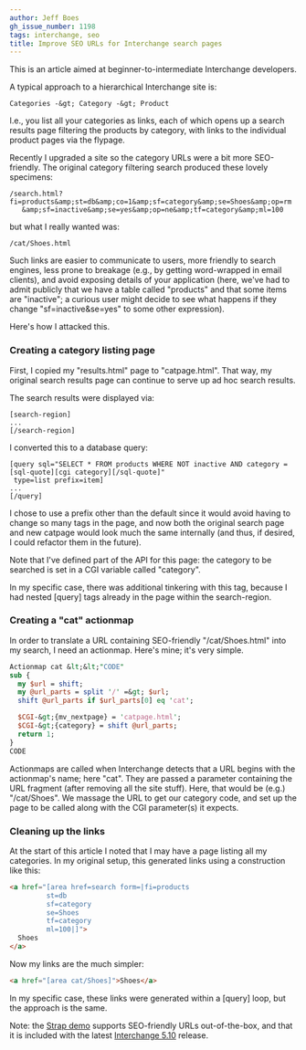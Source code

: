 ```yaml
---
author: Jeff Boes
gh_issue_number: 1198
tags: interchange, seo
title: Improve SEO URLs for Interchange search pages
---
```




This is an article aimed at beginner-to-intermediate Interchange developers.

A typical approach to a hierarchical Interchange site is:

```nohighlight
Categories -&gt; Category -&gt; Product
```

I.e., you list all your categories as links, each of which opens up a search results page filtering the products by category, with links to the individual product pages via the flypage.

Recently I upgraded a site so the category URLs were a bit more SEO-friendly. The original category filtering search produced these lovely specimens:

```nohighlight
/search.html?fi=products&amp;st=db&amp;co=1&amp;sf=category&amp;se=Shoes&amp;op=rm
   &amp;sf=inactive&amp;se=yes&amp;op=ne&amp;tf=category&amp;ml=100
```

but what I really wanted was:

```nohighlight
/cat/Shoes.html
```

Such links are easier to communicate to users, more friendly to search engines, less prone to breakage (e.g., by getting word-wrapped in email clients), and avoid exposing details of your application (here, we've had to admit publicly that we have a table called "products" and that some items are "inactive"; a curious user might decide to see what happens if they change "sf=inactive&se=yes" to some other expression).

Here's how I attacked this.

###  Creating a category listing page 

First, I copied my "results.html" page to "catpage.html". That way, my original search results page can continue to serve up ad hoc search results.

The search results were displayed via:

```nohighlight
[search-region]
...
[/search-region]
```

I converted this to a database query:

```nohighlight
[query sql="SELECT * FROM products WHERE NOT inactive AND category = [sql-quote][cgi category][/sql-quote]"
 type=list prefix=item]
...
[/query]
```

I chose to use a prefix other than the default since it would avoid having to change so many tags in the page, and now both the original search page and new catpage would look much the same internally (and thus, if desired, I could refactor them in the future).

Note that I've defined part of the API for this page: the category to be searched is set in a CGI variable called "category".

In my specific case, there was additional tinkering with this tag, because I had nested [query] tags already in the page within the search-region.

###  Creating a "cat" actionmap 

In order to translate a URL containing SEO-friendly "/cat/Shoes.html" into my search, I need an actionmap. Here's mine; it's very simple.

```perl
Actionmap cat &lt;&lt;"CODE"
sub {
  my $url = shift;
  my @url_parts = split '/' =&gt; $url;
  shift @url_parts if $url_parts[0] eq 'cat';

  $CGI-&gt;{mv_nextpage} = 'catpage.html';
  $CGI-&gt;{category} = shift @url_parts;
  return 1;
}
CODE
```

Actionmaps are called when Interchange detects that a URL begins with the actionmap's name; here "cat". They are passed a parameter containing the URL fragment (after removing all the site stuff). Here, that would be (e.g.) "/cat/Shoes". We massage the URL to get our category code, and set up the page to be called along with the CGI parameter(s) it expects.

###  Cleaning up the links 

At the start of this article I noted that I may have a page listing all my categories. In my original setup, this generated links using a construction like this:

```html
<a href="[area href=search form=|fi=products
         st=db
         sf=category
         se=Shoes
         tf=category
         ml=100|]">
  Shoes
</a>
```

Now my links are the much simpler:

```html
<a href="[area cat/Shoes]">Shoes</a>
```

In my specific case, these links were generated within a [query] loop, but the approach is the same. 

Note: the [Strap demo](http://demo.icdevgroup.org/demo1/) supports SEO-friendly URLs out-of-the-box, and that it is included with the latest [Interchange 5.10](http://www.icdevgroup.org/i/dev/news?mv_arg=00060) release.


